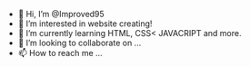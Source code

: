 - 👋 Hi, I’m @Improved95
- 👀 I’m interested in website creating!
- 🌱 I’m currently learning HTML, CSS< JAVACRIPT and more.
- 💞️ I’m looking to collaborate on ...
- 📫 How to reach me ...

<!---
Improved95/Improved95 is a ✨ special ✨ repository because its `README.md` (this file) appears on your GitHub profile.
You can click the Preview link to take a look at your changes.
--->
